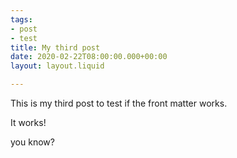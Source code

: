 ```yaml
---
tags:
- post
- test
title: My third post
date: 2020-02-22T08:00:00.000+00:00
layout: layout.liquid

---
```

This is my third post to test if the front matter works.

It works!

you know?